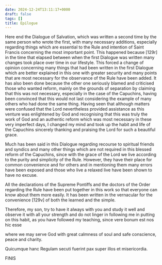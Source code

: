```yaml
---
date: 2024-12-24T13:11:17+0000
draft: false
tags: []
title: Epilogue
---
```




Here end the Dialogue of Salvation, which was written a second time by the same person who wrote the first, with many necessary additions, especially regarding things which are essential to the Rule and intention of Saint Francis concerning the most important point. This happened because [129r] in the time that elapsed between when the first Dialogue was written
many changes took place over time in our lifestyle. This forced a change of opinion concerning many things that had been written in the first Dialogue which are better explained in this one with greater security and many points that are most necessary for the observance of the Rule have been added. It has also been done because the other one seriously blamed and criticised those who wanted reform, mainly on the grounds of separation by claiming that this was not necessary, especially in the case of the Capuchins, having been convinced that this would not last considering the example of many others who had done the same thing. Having seen that although matters were confused that the Lord nevertheless provided assistance as this venture was enlightened by God and recognising that this was truly the work of God and an authentic reform which was most necessary in these very imperfect days, I changed my mind and took up the habit and life of the Capuchins sincerely thanking and praising the Lord for such a beautiful grace.

Much has been said in this Dialogue regarding recourse to spiritual friends and syndics and many other things which are not required in this blessed reform of the Capuchins, since with the grace of the Lord we live according to the purity and simplicity of the Rule. However, they have their place for common convenience and for others and in mentioning them many errors have been exposed and those who live a relaxed live have been shown to have no excuse.

All the declarations of the Supreme Pontiffs and the doctors of the Order regarding the Rule have been put together in this work so that everyone can know about them more easily. It has been written in the vernacular for the convenience [129v] of both the learned and the simple.

Therefore, my son, try to have it always with you and study it well and observe it with all your strength and do not linger in following me in putting on this habit,
as you have followed my teaching, since vere bonum est nos hic esse

where we may serve God with great calmness of soul and safe conscience, peace and charity.

Quicumque hanc Regulam secuti fuerint pax super illos et misericordia.

FINIS
